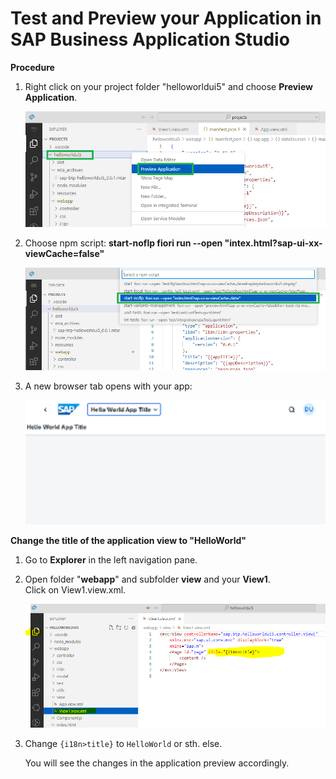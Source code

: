 # Test and Preview your Application in SAP Business Application Studio

**Procedure**

1. Right click on your project folder "helloworldui5" and choose **Preview Application**. 

     ![](images/test1_previewapp.png)


2. Choose npm script: **start-noflp fiori run --open "intex.html?sap-ui-xx-viewCache=false"**

    ![](images/test2_startnoflp.png)

3. A new browser tab opens with your app:

    ![](images/test3_app.png)


**Change the title of the application view to "HelloWorld"**

1. Go to **Explorer** in the left navigation pane.

2. Open folder "**webapp**" and subfolder **view** and your **View1**. <br>
   Click on View1.view.xml. <br>

    ![](images/test4_view1.png)

3. Change ``{i18n>title}`` to ``HelloWorld`` or sth. else.

   You will see the changes in the application preview accordingly.


 

 

 
